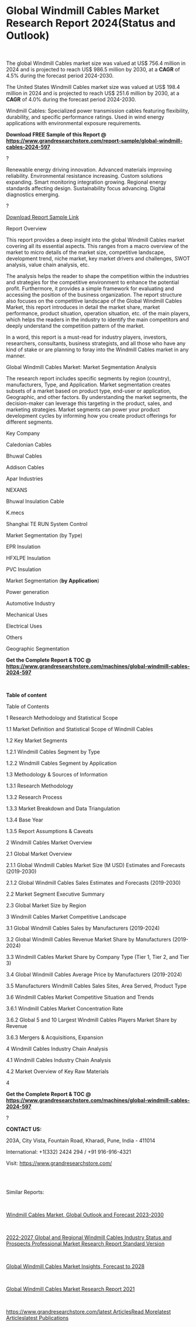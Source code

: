 <h1>Global Windmill Cables Market Research Report 2024(Status and Outlook)</h1><br/><p>The global Windmill Cables market size was valued at US$ 756.4 million in 2024 and is projected to reach US$ 986.5 million by 2030, at a <strong>CAGR</strong> of 4.5% during the forecast period 2024-2030.</p>
 
 
 
 <p>The United States Windmill Cables market size was valued at US$ 198.4 million in 2024 and is projected to reach US$ 251.6 million by 2030, at a <strong>CAGR</strong> of 4.0% during the forecast period 2024-2030.</p>
 
 
 
 <p>Windmill Cables: Specialized power transmission cables featuring flexibility, durability, and specific performance ratings. Used in wind energy applications with environmental exposure requirements.</p>
 
 
 
 <div><b>Download FREE Sample of this Report @ <a href="https://www.grandresearchstore.com/report-sample/global-windmill-cables-2024-597">https://www.grandresearchstore.com/report-sample/global-windmill-cables-2024-597</a></b></div>
 
 
 
 <p>? </p>
 
 
 
 <p>Renewable energy driving innovation. Advanced materials improving reliability. Environmental resistance increasing. Custom solutions expanding. Smart monitoring integration growing. Regional energy standards affecting design. Sustainability focus advancing. Digital diagnostics emerging.</p>
 
 
 
 <p>? </p>
 
 
 
 <p><a href="https://www.grandresearchstore.com/mr-admin/report-sample/global-windmill-cables-2024-597">Download Report Sample Link</a></p>
 
 
 
 <p>Report Overview</p>
 
 
 
 <p>This report provides a deep insight into the global Windmill Cables market covering all its essential aspects. This ranges from a macro overview of the market to micro details of the market size, competitive landscape, development trend, niche market, key market drivers and challenges, SWOT analysis, value chain analysis, etc.</p>
 
 
 
 <p>The analysis helps the reader to shape the competition within the industries and strategies for the competitive environment to enhance the potential profit. Furthermore, it provides a simple framework for evaluating and accessing the position of the business organization. The report structure also focuses on the competitive landscape of the Global Windmill Cables Market, this report introduces in detail the market share, market performance, product situation, operation situation, etc. of the main players, which helps the readers in the industry to identify the main competitors and deeply understand the competition pattern of the market.</p>
 
 
 
 <p>In a word, this report is a must-read for industry players, investors, researchers, consultants, business strategists, and all those who have any kind of stake or are planning to foray into the Windmill Cables market in any manner.</p>
 
 
 
 <p>Global Windmill Cables Market: Market Segmentation Analysis</p>
 
 
 
 <p>The research report includes specific segments by region (country), manufacturers, Type, and Application. Market segmentation creates subsets of a market based on product type, end-user or application, Geographic, and other factors. By understanding the market segments, the decision-maker can leverage this targeting in the product, sales, and marketing strategies. Market segments can power your product development cycles by informing how you create product offerings for different segments.</p>
 
 
 
 <p>Key Company</p>
 
 
 
 <p>Caledonian Cables</p>
 
 
 
 <p>Bhuwal Cables</p>
 
 
 
 <p>Addison Cables</p>
 
 
 
 <p>Apar Industries</p>
 
 
 
 <p>NEXANS</p>
 
 
 
 <p>Bhuwal Insulation Cable</p>
 
 
 
 <p>K.mecs</p>
 
 
 
 <p>Shanghai TE RUN System Control</p>
 
 
 
 <p>Market Segmentation (by Type)</p>
 
 
 
 <p>EPR Insulation</p>
 
 
 
 <p>HFXLPE Insulation</p>
 
 
 
 <p>PVC Insulation</p>
 
 
 
 <p>Market Segmentation (<strong>by Application</strong>)</p>
 
 
 
 <p>Power generation</p>
 
 
 
 <p>Automotive Industry</p>
 
 
 
 <p>Mechanical Uses</p>
 
 
 
 <p>Electrical Uses</p>
 
 
 
 <p>Others</p>
 
 
 
 <p>Geographic Segmentation</p>
 
 
 
 <div><b>Get the Complete Report & TOC @ <a href="https://www.grandresearchstore.com/machines/global-windmill-cables-2024-597">https://www.grandresearchstore.com/machines/global-windmill-cables-2024-597</a></b></div>
 
 
 
 <p><br />
 
 <b>Table of content</b></p>
 
 
 
 <p>Table of Contents<br />
 
 1 Research Methodology and Statistical Scope<br />
 
 1.1 Market Definition and Statistical Scope of Windmill Cables<br />
 
 1.2 Key Market Segments<br />
 
 1.2.1 Windmill Cables Segment by Type<br />
 
 1.2.2 Windmill Cables Segment by Application<br />
 
 1.3 Methodology & Sources of Information<br />
 
 1.3.1 Research Methodology<br />
 
 1.3.2 Research Process<br />
 
 1.3.3 Market Breakdown and Data Triangulation<br />
 
 1.3.4 Base Year<br />
 
 1.3.5 Report Assumptions & Caveats<br />
 
 2 Windmill Cables Market Overview<br />
 
 2.1 Global Market Overview<br />
 
 2.1.1 Global Windmill Cables Market Size (M USD) Estimates and Forecasts (2019-2030)<br />
 
 2.1.2 Global Windmill Cables Sales Estimates and Forecasts (2019-2030)<br />
 
 2.2 Market Segment Executive Summary<br />
 
 2.3 Global Market Size by Region<br />
 
 3 Windmill Cables Market Competitive Landscape<br />
 
 3.1 Global Windmill Cables Sales by Manufacturers (2019-2024)<br />
 
 3.2 Global Windmill Cables Revenue Market Share by Manufacturers (2019-2024)<br />
 
 3.3 Windmill Cables Market Share by Company Type (Tier 1, Tier 2, and Tier 3)<br />
 
 3.4 Global Windmill Cables Average Price by Manufacturers (2019-2024)<br />
 
 3.5 Manufacturers Windmill Cables Sales Sites, Area Served, Product Type<br />
 
 3.6 Windmill Cables Market Competitive Situation and Trends<br />
 
 3.6.1 Windmill Cables Market Concentration Rate<br />
 
 3.6.2 Global 5 and 10 Largest Windmill Cables Players Market Share by Revenue<br />
 
 3.6.3 Mergers & Acquisitions, Expansion<br />
 
 4 Windmill Cables Industry Chain Analysis<br />
 
 4.1 Windmill Cables Industry Chain Analysis<br />
 
 4.2 Market Overview of Key Raw Materials<br />
 
 4</p>
 
 
 
 <div><b>Get the Complete Report & TOC @ <a href="https://www.grandresearchstore.com/machines/global-windmill-cables-2024-597">https://www.grandresearchstore.com/machines/global-windmill-cables-2024-597</a></b></div>
 
 
 
 <p>? </p>
 
 
 
 <p><b>CONTACT US:</b><br />
 
 203A, City Vista, Fountain Road, Kharadi, Pune, India - 411014<br />
 
 International: +1(332) 2424 294 / +91 916-916-4321<br />
 
 Visit: <a href="https://www.grandresearchstore.com/">https://www.grandresearchstore.com/</a><br />
 
 <br />
 
 <br />
 
 Similar Reports:<br />
 
 <br />
 
 <a href="https://www.grandresearchstore.com/machines/global-windmill-cables-forecast-2023-2030-715">Windmill Cables Market, Global Outlook and Forecast 2023-2030</a><br />
 
 <br />
 
 <a href="https://www.grandresearchstore.com/machines/global-regional-windmill-cables-2022-2027-870">2022-2027 Global and Regional Windmill Cables Industry Status and Prospects Professional Market Research Report Standard Version</a><br />
 
 <br />
 
 <a href="https://www.grandresearchstore.com/machines/global-windmill-cables-2028-911">Global Windmill Cables Market Insights, Forecast to 2028</a><br />
 
 <br />
 
 <a href="https://www.grandresearchstore.com/manufacturing-and-construction/global-windmill-cables-2021-820">Global Windmill Cables Market Research Report 2021</a><br />
 
 <br />
 
 <a href="https://gyeongbokgung.com">https://www.grandresearchstore.com/</a><a href="https://hallyeomaritime.com">latest Articles</a><a href="https://jingwansa.com">Read More</a><a href="https://nguoiviet.jp/">latest Articles</a><a href="https://www.intelmarketresearch.com/">latest Publications</a></p>